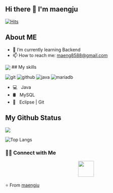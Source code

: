 <h2> Hi there 👋 I'm maengju </h2>

[![Hits](https://hits.seeyoufarm.com/api/count/incr/badge.svg?url=https%3A%2F%2Fgithub.com%2Fmaengju&count_bg=%2379C83D&title_bg=%23555555&icon=&icon_color=%23E7E7E7&title=hits&edge_flat=false)](https://hits.seeyoufarm.com)

<!-- <img align="center" src="https://github.com/saviomartin/saviomartin/blob/master/assets/about.png?raw=true"/> -->
## About ME

- 🌱 I’m currently learning Backend
- 📫 How to reach me: maeng8588@gmail.com

<img align="center" src="https://github.com/saviomartin/saviomartin/blob/master/assets/skills.png?raw=true">
## My skills

![git](https://img.shields.io/badge/-git-grey?style=for-the-badge&logo=git&logoColor=white&labelColor=8E2DE2)
![github](https://img.shields.io/badge/-github-grey?style=for-the-badge&logo=github&logoColor=white&labelColor=8E2DE2)
![java](https://img.shields.io/badge/-java-grey?style=for-the-badge&logo=java&logoColor=white&labelColor=8E2DE2)
![mariadb](https://img.shields.io/badge/-mariadb-grey?style=for-the-badge&logo=mariadb&logoColor=white&labelColor=8E2DE2)

- 💻 &nbsp; Java 
- 🛢 &nbsp; MySQL 
- 🔧 &nbsp; Eclipse | Git


<!--
**maengju/maengju** is a ✨ _special_ ✨ repository because its `README.md` (this file) appears on your GitHub profile.

Here are some ideas to get you started:

- 🔭 I’m currently working on ...
- 🌱 I’m currently learning ...
- 👯 I’m looking to collaborate on ...
- 🤔 I’m looking for help with ...
- 💬 Ask me about ...
- 📫 How to reach me: ...
- 😄 Pronouns: ...
- ⚡ Fun fact: ...
-->

## My Github Status

<img src="https://github-readme-stats.vercel.app/api?username=maengju&show_icons=true&theme=radical&title_color=8E2DE2&text_color=fff&icon_color=8E2DE2">

![Top Langs](https://github-readme-stats.vercel.app/api/top-langs/?username=maengju&theme=radical&title_color=8E2DE2&text_color=fff)


<h3> 🤝🏻 Connect with Me </h3>

<p align="center">
&nbsp; <a href="mailto:rlaalsrlzld@naver.com" target="_blank" rel="noopener noreferrer"><img src="https://img.icons8.com/plasticine/100/000000/gmail.png"  width="50" /></a>
</p>


⭐️ From [maengju](https://github.com/Jelly6489)

<!--
```⠀⠀⠀⠀⠀⠀
▕▔▔▔▔▔▔▔▔▔▔▔╲       
▕╮   ╭┻┻╮╭┻┻╮  ╭▕╮   ╲      
▕╯   ┃╭╮┃┃╭╮┃  ╰▕╯   ╭▏    
▕   ╭┻┻┻┛┗┻┻    ▕    ╰▏
▕   ╰━━━┓┈┈┈╭╮  ▕  ╭╮ ▏
▕   ╭╮╰┳┳┳┳╯╰╯  ▕  ╰╯ ▏
▕   ╰╯┈┗┛┗┛┈╭╮  ▕╮   ┈▏
```
-->
